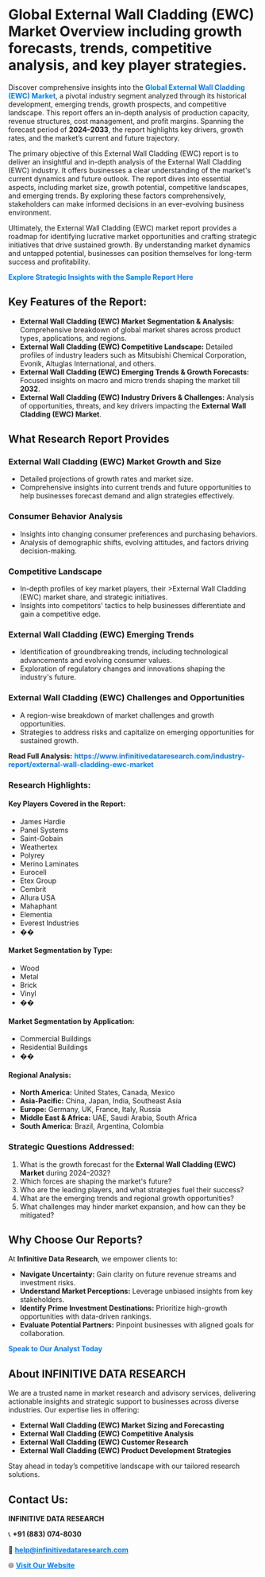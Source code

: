 <h1>Global External Wall Cladding (EWC) Market Overview including growth forecasts, trends, competitive analysis, and key player strategies.</h1>
<p>
Discover comprehensive insights into the 
<a href="https://www.infinitivedataresearch.com/industry-report/external-wall-cladding-ewc-market" rel="dofollow" style="color: #007BFF; text-decoration: none;"><strong>Global External Wall Cladding (EWC) Market</strong></a>, a pivotal industry segment analyzed through its historical development, emerging trends, growth prospects, and competitive landscape. This report offers an in-depth analysis of production capacity, revenue structures, cost management, and profit margins. Spanning the forecast period of <strong>2024–2033</strong>, the report highlights key drivers, growth rates, and the market’s current and future trajectory.
</p>
<p>
The primary objective of this External Wall Cladding (EWC) report is to deliver an insightful and in-depth analysis of the External Wall Cladding (EWC) industry. It offers businesses a clear understanding of the market's current dynamics and future outlook. The report dives into essential aspects, including market size, growth potential, competitive landscapes, and emerging trends. By exploring these factors comprehensively, stakeholders can make informed decisions in an ever-evolving business environment.
</p>
<p>
Ultimately, the External Wall Cladding (EWC) market report provides a roadmap for identifying lucrative market opportunities and crafting strategic initiatives that drive sustained growth. By understanding market dynamics and untapped potential, businesses can position themselves for long-term success and profitability.
</p>
<p>
<a href="https://www.infinitivedataresearch.com/request-sample/reportId=108077" style="color: #007BFF; text-decoration: none;"><strong>Explore Strategic Insights with the Sample Report Here</strong></a>
</p>

<h2>Key Features of the Report:</h2>
<ul>
<li><strong>External Wall Cladding (EWC) Market Segmentation & Analysis:</strong> Comprehensive breakdown of global market shares across product types, applications, and regions.</li>
<li><strong>External Wall Cladding (EWC) Competitive Landscape:</strong> Detailed profiles of industry leaders such as Mitsubishi Chemical Corporation, Evonik, Altuglas International, and others.</li>
<li><strong>External Wall Cladding (EWC) Emerging Trends & Growth Forecasts:</strong> Focused insights on macro and micro trends shaping the market till <strong>2032</strong>.</li>
<li><strong>External Wall Cladding (EWC) Industry Drivers & Challenges:</strong> Analysis of opportunities, threats, and key drivers impacting the <strong>External Wall Cladding (EWC) Market</strong>.</li>
</ul>

<h2>What Research Report Provides</h2>
<h3>External Wall Cladding (EWC) Market Growth and Size</h3>
<ul>
<li>Detailed projections of growth rates and market size.</li>
<li>Comprehensive insights into current trends and future opportunities to help businesses forecast demand and align strategies effectively.</li>
</ul>

<h3>Consumer Behavior Analysis</h3>
<ul>
<li>Insights into changing consumer preferences and purchasing behaviors.</li>
<li>Analysis of demographic shifts, evolving attitudes, and factors driving decision-making.</li>
</ul>

<h3>Competitive Landscape</h3>
<ul>
<li>In-depth profiles of key market players, their >External Wall Cladding (EWC) market share, and strategic initiatives.</li>
<li>Insights into competitors' tactics to help businesses differentiate and gain a competitive edge.</li>
</ul>

<h3>External Wall Cladding (EWC) Emerging Trends</h3>
<ul>
<li>Identification of groundbreaking trends, including technological advancements and evolving consumer values.</li>
<li>Exploration of regulatory changes and innovations shaping the industry's future.</li>
</ul>

<h3>External Wall Cladding (EWC) Challenges and Opportunities</h3>
<ul>
<li>A region-wise breakdown of market challenges and growth opportunities.</li>
<li>Strategies to address risks and capitalize on emerging opportunities for sustained growth.</li>
</ul>
<p><strong>Read Full Analysis:</strong> <a href="https://www.infinitivedataresearch.com/industry-report/external-wall-cladding-ewc-market" rel="dofollow" style="color: #007BFF; text-decoration: none;"><strong>https://www.infinitivedataresearch.com/industry-report/external-wall-cladding-ewc-market</strong></a></p>
<h3>Research Highlights:</h3>
<h4>Key Players Covered in the Report:</h4>
<ul><li>James Hardie</li><li>Panel Systems</li><li>Saint-Gobain</li><li>Weathertex</li><li>Polyrey</li><li>Merino Laminates</li><li>Eurocell</li><li>Etex Group</li><li>Cembrit</li><li>Allura USA</li><li>Mahaphant</li><li>Elementia</li><li>Everest Industries</li><li>��</li></ul>
<h4>Market Segmentation by Type:</h4>
<ul><li>Wood</li><li>Metal</li><li>Brick</li><li>Vinyl</li><li>��</li></ul>
<h4>Market Segmentation by Application:</h4>
<ul><li>Commercial Buildings</li><li>Residential Buildings</li><li>��</li></ul>

<h4>Regional Analysis:</h4>
<ul>
<li><strong>North America:</strong> United States, Canada, Mexico</li>
<li><strong>Asia-Pacific:</strong> China, Japan, India, Southeast Asia</li>
<li><strong>Europe:</strong> Germany, UK, France, Italy, Russia</li>
<li><strong>Middle East & Africa:</strong> UAE, Saudi Arabia, South Africa</li>
<li><strong>South America:</strong> Brazil, Argentina, Colombia</li>
</ul>

<h3>Strategic Questions Addressed:</h3>
<ol>
<li>What is the growth forecast for the <strong>External Wall Cladding (EWC) Market</strong> during 2024–2032?</li>
<li>Which forces are shaping the market's future?</li>
<li>Who are the leading players, and what strategies fuel their success?</li>
<li>What are the emerging trends and regional growth opportunities?</li>
<li>What challenges may hinder market expansion, and how can they be mitigated?</li>
</ol>

<h2>Why Choose Our Reports?</h2>
<p>At <strong>Infinitive Data Research</strong>, we empower clients to:</p>
<ul>
<li><strong>Navigate Uncertainty:</strong> Gain clarity on future revenue streams and investment risks.</li>
<li><strong>Understand Market Perceptions:</strong> Leverage unbiased insights from key stakeholders.</li>
<li><strong>Identify Prime Investment Destinations:</strong> Prioritize high-growth opportunities with data-driven rankings.</li>
<li><strong>Evaluate Potential Partners:</strong> Pinpoint businesses with aligned goals for collaboration.</li>
</ul>
<p><a href="https://www.infinitivedataresearch.com/industry-report/external-wall-cladding-ewc-market" rel="dofollow" style="color: #007BFF; text-decoration: none;"><strong>Speak to Our Analyst Today</strong></a></p>

<h2>About INFINITIVE DATA RESEARCH</h2>
<p>We are a trusted name in market research and advisory services, delivering actionable insights and strategic support to businesses across diverse industries. Our expertise lies in offering:</p>
<ul>
<li><strong>External Wall Cladding (EWC) Market Sizing and Forecasting</strong></li>
<li><strong>External Wall Cladding (EWC) Competitive Analysis</strong></li>
<li><strong>External Wall Cladding (EWC) Customer Research</strong></li>
<li><strong>External Wall Cladding (EWC) Product Development Strategies</strong></li>
</ul>
<p>Stay ahead in today’s competitive landscape with our tailored research solutions.</p>

<h2>Contact Us:</h2>
<p><strong>INFINITIVE DATA RESEARCH</strong></p>
<p>📞 <strong>+91 (883) 074-8030</strong></p>
<p>📧 <strong><a href="mailto:help@infinitivedataresearch.com" style="color: #007BFF;">help@infinitivedataresearch.com</a></strong></p>
<p>🌐 <strong><a href="https://www.infinitivedataresearch.com" rel="dofollow" style="color: #007BFF;">Visit Our Website</a></strong></p>